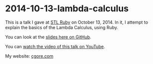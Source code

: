 # 2014-10-13-lambda-calculus
This is a talk I gave at
[STL Ruby](http://www.meetup.com/stlruby/)
on October 13, 2014.
In it, I attempt to explain the basics of the Lambda Calculus, using Ruby.

You can look at the [slides here on GitHub](https://github.com/cgore/2014-10-13-lambda-calculus/raw/master/slides/slides.pdf).

You can [watch the video of this talk on YouTube](https://youtu.be/PhS3GJD26x4).

My website: [cgore.com](http://www.cgore.com)
